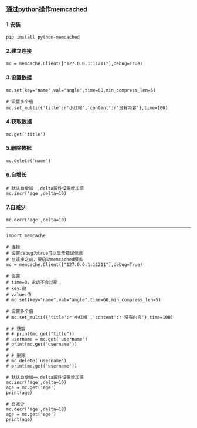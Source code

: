 ### 通过python操作memcached

#### 1.安装

```
pip install python-memcached
```

#### 2.建立连接

```
mc = memcache.Client(["127.0.0.1:11211"],debug=True)
```

#### 3.设置数据

```
mc.set(key="name",val="angle",time=60,min_compress_len=5)

# 设置多个值
mc.set_multi({'title':r'小红帽','content':r'没有内容'},time=100)
```

#### 4.获取数据

```
mc.get('title')
```

#### 5.删除数据

```
mc.delete('name')
```

#### 6.自增长

```
# 默认自增加一,delta属性设置增加值
mc.incr('age',delta=10)
```

#### 7.自减少

```
mc.decr('age',delta=10)
```

---

```
import memcache

# 连接
# 设置debug为true可以显示错误信息
# 在连接之前，要启动memcached服务
mc = memcache.Client(["127.0.0.1:11211"],debug=True)

# 设置
# time=0，永远不会过期
# key:键
# value:值
# mc.set(key="name",val="angle",time=60,min_compress_len=5)

# 设置多个值
# mc.set_multi({'title':r'小红帽','content':r'没有内容'},time=100)

# # 获取
# # print(mc.get("title"))
# username = mc.get('username')
# print(mc.get('username'))
#
# # 删除
# mc.delete('username')
# print(mc.get('username'))

# 默认自增加一,delta属性设置增加值
mc.incr('age',delta=10)
age = mc.get('age')
print(age)

# 自减少
mc.decr('age',delta=10)
age = mc.get('age')
print(age)
```



